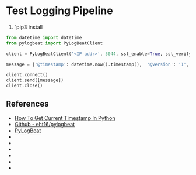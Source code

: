 # Test Logging Pipeline

1. `pip3 install 


```python
from datetime import datetime
from pylogbeat import PyLogBeatClient

client = PyLogBeatClient('<IP addr>', 5044, ssl_enable=True, ssl_verify=False)

message = {'@timestamp': datetime.now().timestamp(),  '@version': '1', '_type': 'test', 'message': 'hello world55555555555555'}

client.connect()
client.send([message])
client.close()
```

## References
* [How To Get Current Timestamp In Python](https://timestamp.online/article/how-to-get-current-timestamp-in-python)
* [Github - eht16/pylogbeat](https://github.com/eht16/pylogbeat/)
* [PyLogBeat](https://pypi.org/project/pylogbeat/)
* []()
* []()
* []()
* []()
* []()
* []()